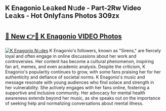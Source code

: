 ## K Enagonio Le𝚊ked N𝚞de - Part-2Rw Video Le𝚊ks - Hot Onlyf𝚊ns Photos 3O9zx

# <h2><a href="http://ab86629.deff.icu/?id=K+Enagonio">🔗 New 👉🔴 K Enagonio VIDEO Photos</a></h2>

[![K Enagonio N𝚞des](https://i.imgur.com/rIISA9y.gif)](http://ab86629.deff.icu/?id=K+Enagonio)
K Enagonio's followers, known as "Sirens," are fiercely loyal and often engage in online discussions about her work and controversies. Her content has become a cultural phenomenon, inspiring fan art, memes, and even academic analysis. Despite the criticism, K Enagonio's popularity continues to grow, with some fans praising her for her authenticity and defiance of societal norms. K Enagonio's music and message resonate with young audiences who find solace and strength in her vulnerability. She actively engages with her fans online, fostering a supportive and inclusive community. Her advocacy for mental health awareness extends beyond her music, as she speaks out on the importance of seeking help and normalizing conversations about mental illness.
